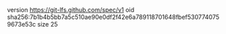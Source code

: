 version https://git-lfs.github.com/spec/v1
oid sha256:7b1b4b5bb7a5c510ae90e0df2f42e6a789118701648fbef5307740759673e53c
size 25
